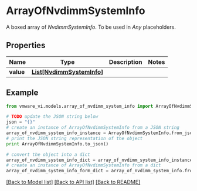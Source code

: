 # ArrayOfNvdimmSystemInfo

A boxed array of *NvdimmSystemInfo*. To be used in *Any* placeholders. 

## Properties
Name | Type | Description | Notes
------------ | ------------- | ------------- | -------------
**value** | [**List[NvdimmSystemInfo]**](NvdimmSystemInfo.md) |  | 

## Example

```python
from vmware_vi.models.array_of_nvdimm_system_info import ArrayOfNvdimmSystemInfo

# TODO update the JSON string below
json = "{}"
# create an instance of ArrayOfNvdimmSystemInfo from a JSON string
array_of_nvdimm_system_info_instance = ArrayOfNvdimmSystemInfo.from_json(json)
# print the JSON string representation of the object
print ArrayOfNvdimmSystemInfo.to_json()

# convert the object into a dict
array_of_nvdimm_system_info_dict = array_of_nvdimm_system_info_instance.to_dict()
# create an instance of ArrayOfNvdimmSystemInfo from a dict
array_of_nvdimm_system_info_form_dict = array_of_nvdimm_system_info.from_dict(array_of_nvdimm_system_info_dict)
```
[[Back to Model list]](../README.md#documentation-for-models) [[Back to API list]](../README.md#documentation-for-api-endpoints) [[Back to README]](../README.md)


